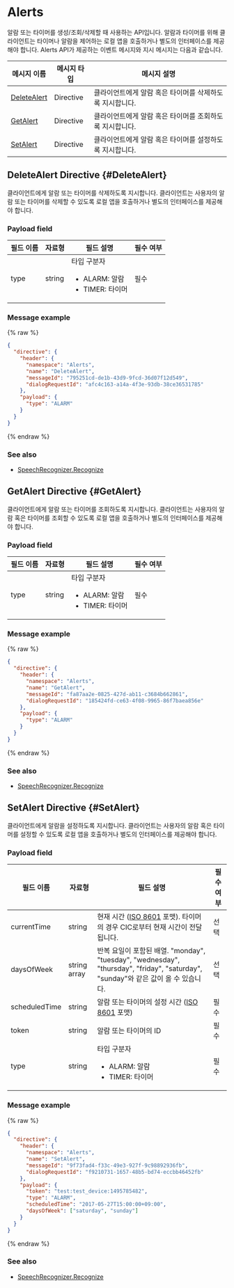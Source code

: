 # Alerts

알람 또는 타이머를 생성/조회/삭제할 때 사용하는 API입니다. 알람과 타이머를 위해 클라이언트는 타이머나 알람을 제어하는 로컬 앱을 호출하거나 별도의 인터페이스를 제공해야 합니다. Alerts API가 제공하는 이벤트 메시지와 지시 메시지는 다음과 같습니다.

| 메시지 이름         | 메시지 타입  | 메시지 설명                                   |
|------------------|-----------|---------------------------------------------|
| [DeleteAlert](#DeleteAlert) | Directive | 클라이언트에게 알람 혹은 타이머를 삭제하도록 지시합니다. |
| [GetAlert](#GetAlert)       | Directive | 클라이언트에게 알람 혹은 타이머를 조회하도록 지시합니다. |
| [SetAlert](#SetAlert)       | Directive | 클라이언트에게 알람 혹은 타이머를 설정하도록 지시합니다. |

## DeleteAlert Directive {#DeleteAlert}
클라이언트에게 알람 또는 타이머를 삭제하도록 지시합니다. 클라이언트는 사용자의 알람 또는 타이머를 삭제할 수 있도록 로컬 앱을 호출하거나 별도의 인터페이스를 제공해야 합니다.

### Payload field

| 필드 이름       | 자료형    | 필드 설명                     | 필수 여부 |
|---------------|---------|-----------------------------|---------|
| type          | string  | 타입 구분자 <ul><li>ALARM: 알람</li><li>TIMER: 타이머</li></ul> | 필수    |

### Message example

{% raw %}

```json
{
  "directive": {
    "header": {
      "namespace": "Alerts",
      "name": "DeleteAlert",
      "messageId": "795251cd-de1b-43d9-9fcd-36d07f12d549",
      "dialogRequestId": "afc4c163-a14a-4f3e-93db-38ce36531785"
    },
    "payload": {
      "type": "ALARM"
    }
  }
}
```

{% endraw %}

### See also
* [SpeechRecognizer.Recognize](/CIC/References/APIs/SpeechRecognizer.md#Recognize)

## GetAlert Directive {#GetAlert}

클라이언트에게 알람 또는 타이머를 조회하도록 지시합니다. 클라이언트는 사용자의 알람 혹은 타이머를 조회할 수 있도록 로컬 앱을 호출하거나 별도의 인터페이스를 제공해야 합니다.

### Payload field

| 필드 이름       | 자료형    | 필드 설명                     | 필수 여부 |
|---------------|---------|-----------------------------|---------|
| type          | string  | 타입 구분자 <ul><li>ALARM: 알람</li><li>TIMER: 타이머</li></ul>  | 필수    |

### Message example

{% raw %}

```json
{
  "directive": {
    "header": {
      "namespace": "Alerts",
      "name": "GetAlert",
      "messageId": "fa87aa2e-0825-427d-ab11-c3684b662861",
      "dialogRequestId": "185424fd-ce63-4f08-9965-86f7baea856e"
    },
    "payload": {
      "type": "ALARM"
    }
  }
}
```

{% endraw %}

### See also
* [SpeechRecognizer.Recognize](/CIC/References/APIs/SpeechRecognizer.md#Recognize)

## SetAlert Directive {#SetAlert}

클라이언트에게 알람을 설정하도록 지시합니다. 클라이언트는 사용자의 알람 혹은 타이머를 설정할 수 있도록 로컬 앱을 호출하거나 별도의 인터페이스를 제공해야 합니다.

### Payload field

| 필드 이름       | 자료형    | 필드 설명                     | 필수 여부 |
|---------------|---------|-----------------------------|---------|
| currentTime   | string       | 현재 시간 ([ISO 8601](https://en.wikipedia.org/wiki/ISO_8601) 포맷). 타이머의 경우 CIC로부터 현재 시간이 전달됩니다.                | 선택    |
| daysOfWeek    | string array | 반복 요일이 포함된 배열. "monday", "tuesday", "wednesday", "thursday", "friday", "saturday", "sunday"와 같은 값이 올 수 있습니다. | 선택    |
| scheduledTime | string       | 알람 또는 타이머의 설정 시간 ([ISO 8601](https://en.wikipedia.org/wiki/ISO_8601) 포맷)                                        | 필수    |
| token         | string       | 알람 또는 타이머의 ID                                                                                                      | 필수    |
| type          | string       | 타입 구분자 <ul><li>ALARM: 알람</li><li>TIMER: 타이머</li></ul>                                                             | 필수    |

### Message example

{% raw %}

```json
{
  "directive": {
    "header": {
      "namespace": "Alerts",
      "name": "SetAlert",
      "messageId": "9f73fad4-f33c-49e3-927f-9c98892936fb",
      "dialogRequestId": "f9210731-1657-48b5-bd74-eccbb46452fb"
    },
    "payload": {
      "token": "test:test_device:1495785482",
      "type": "ALARM",
      "scheduledTime": "2017-05-27T15:00:00+09:00",
      "daysOfWeek": ["saturday", "sunday"]
    }
  }
}
```

{% endraw %}

### See also
* [SpeechRecognizer.Recognize](/CIC/References/APIs/SpeechRecognizer.md#Recognize)
